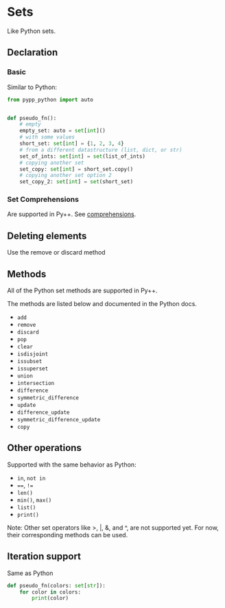 # Sets

Like Python sets.

## Declaration

### Basic
Similar to Python:

```python
from pypp_python import auto


def pseudo_fn():
    # empty
    empty_set: auto = set[int]()
    # with some values
    short_set: set[int] = {1, 2, 3, 4}
    # from a different datastructure (list, dict, or str)
    set_of_ints: set[int] = set(list_of_ints)
    # copying another set
    set_copy: set[int] = short_set.copy()
    # copying another set option 2
    set_copy_2: set[int] = set(short_set)
```

### Set Comprehensions

Are supported in Py++. See [comprehensions](comprehensions.md).

## Deleting elements

Use the remove or discard method

## Methods

All of the Python set methods are supported in Py++.

The methods are listed below and documented in the Python docs.
- `add`
- `remove`
- `discard`
- `pop`
- `clear`
- `isdisjoint`
- `issubset`
- `issuperset`
- `union`
- `intersection`
- `difference`
- `symmetric_difference`
- `update`
- `difference_update`
- `symmetric_difference_update`
- `copy`

## Other operations

Supported with the same behavior as Python:

- `in`, `not in`
- `==`, `!=`
- `len()`
- `min()`, `max()`
- `list()`
- `print()`

Note: Other set operators like >, |, &, and ^, are not supported yet. For now, their corresponding methods can be used.

## Iteration support

Same as Python

```python
def pseudo_fn(colors: set[str]):
    for color in colors:
        print(color)
```